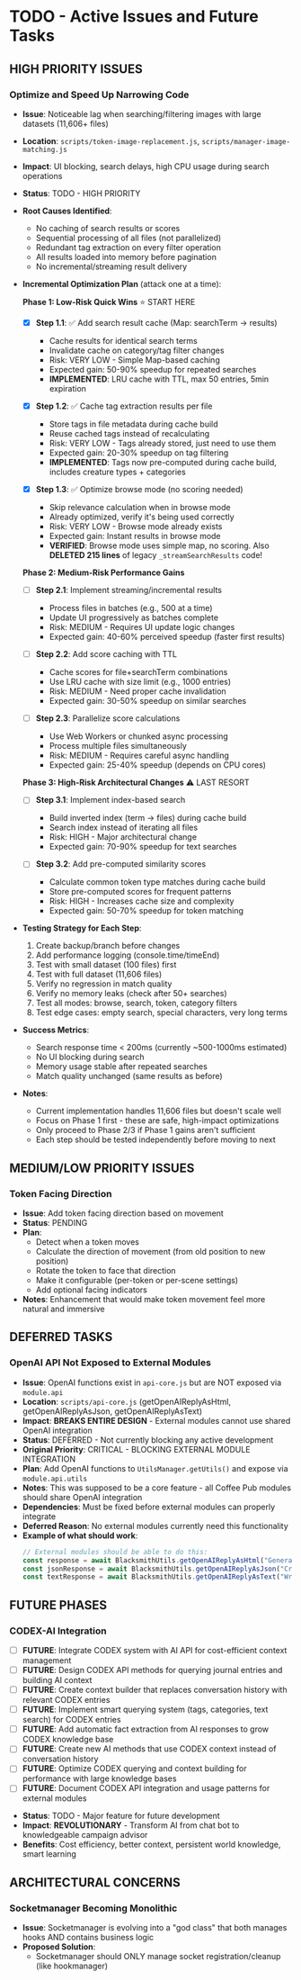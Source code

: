 # TODO - Active Issues and Future Tasks

## HIGH PRIORITY ISSUES

### Optimize and Speed Up Narrowing Code
- **Issue**: Noticeable lag when searching/filtering images with large datasets (11,606+ files)
- **Location**: `scripts/token-image-replacement.js`, `scripts/manager-image-matching.js`
- **Impact**: UI blocking, search delays, high CPU usage during search operations
- **Status**: TODO - HIGH PRIORITY
- **Root Causes Identified**:
  - No caching of search results or scores
  - Sequential processing of all files (not parallelized)
  - Redundant tag extraction on every filter operation
  - All results loaded into memory before pagination
  - No incremental/streaming result delivery

- **Incremental Optimization Plan** (attack one at a time):
  
  **Phase 1: Low-Risk Quick Wins** ⭐ START HERE
  - [x] **Step 1.1**: ✅ Add search result cache (Map: searchTerm → results)
    - Cache results for identical search terms
    - Invalidate cache on category/tag filter changes
    - Risk: VERY LOW - Simple Map-based caching
    - Expected gain: 50-90% speedup for repeated searches
    - **IMPLEMENTED**: LRU cache with TTL, max 50 entries, 5min expiration
  
  - [x] **Step 1.2**: ✅ Cache tag extraction results per file
    - Store tags in file metadata during cache build
    - Reuse cached tags instead of recalculating
    - Risk: VERY LOW - Tags already stored, just need to use them
    - Expected gain: 20-30% speedup on tag filtering
    - **IMPLEMENTED**: Tags now pre-computed during cache build, includes creature types + categories
  
  - [x] **Step 1.3**: ✅ Optimize browse mode (no scoring needed)
    - Skip relevance calculation when in browse mode
    - Already optimized, verify it's being used correctly
    - Risk: VERY LOW - Browse mode already exists
    - Expected gain: Instant results in browse mode
    - **VERIFIED**: Browse mode uses simple map, no scoring. Also **DELETED 215 lines** of legacy `_streamSearchResults` code!
  
  **Phase 2: Medium-Risk Performance Gains**
  - [ ] **Step 2.1**: Implement streaming/incremental results
    - Process files in batches (e.g., 500 at a time)
    - Update UI progressively as batches complete
    - Risk: MEDIUM - Requires UI update logic changes
    - Expected gain: 40-60% perceived speedup (faster first results)
  
  - [ ] **Step 2.2**: Add score caching with TTL
    - Cache scores for file+searchTerm combinations
    - Use LRU cache with size limit (e.g., 1000 entries)
    - Risk: MEDIUM - Need proper cache invalidation
    - Expected gain: 30-50% speedup on similar searches
  
  - [ ] **Step 2.3**: Parallelize score calculations
    - Use Web Workers or chunked async processing
    - Process multiple files simultaneously
    - Risk: MEDIUM - Requires careful async handling
    - Expected gain: 25-40% speedup (depends on CPU cores)
  
  **Phase 3: High-Risk Architectural Changes** ⚠️ LAST RESORT
  - [ ] **Step 3.1**: Implement index-based search
    - Build inverted index (term → files) during cache build
    - Search index instead of iterating all files
    - Risk: HIGH - Major architectural change
    - Expected gain: 70-90% speedup for text searches
  
  - [ ] **Step 3.2**: Add pre-computed similarity scores
    - Calculate common token type matches during cache build
    - Store pre-computed scores for frequent patterns
    - Risk: HIGH - Increases cache size and complexity
    - Expected gain: 50-70% speedup for token matching

- **Testing Strategy for Each Step**:
  1. Create backup/branch before changes
  2. Add performance logging (console.time/timeEnd)
  3. Test with small dataset (100 files) first
  4. Test with full dataset (11,606 files)
  5. Verify no regression in match quality
  6. Verify no memory leaks (check after 50+ searches)
  7. Test all modes: browse, search, token, category filters
  8. Test edge cases: empty search, special characters, very long terms

- **Success Metrics**:
  - Search response time < 200ms (currently ~500-1000ms estimated)
  - No UI blocking during search
  - Memory usage stable after repeated searches
  - Match quality unchanged (same results as before)

- **Notes**: 
  - Current implementation handles 11,606 files but doesn't scale well
  - Focus on Phase 1 first - these are safe, high-impact optimizations
  - Only proceed to Phase 2/3 if Phase 1 gains aren't sufficient
  - Each step should be tested independently before moving to next

## MEDIUM/LOW PRIORITY ISSUES

### Token Facing Direction
- **Issue**: Add token facing direction based on movement
- **Status**: PENDING
- **Plan**: 
  - Detect when a token moves
  - Calculate the direction of movement (from old position to new position)
  - Rotate the token to face that direction
  - Make it configurable (per-token or per-scene settings)
  - Add optional facing indicators
- **Notes**: Enhancement that would make token movement feel more natural and immersive

## DEFERRED TASKS

### OpenAI API Not Exposed to External Modules
- **Issue**: OpenAI functions exist in `api-core.js` but are NOT exposed via `module.api`
- **Location**: `scripts/api-core.js` (getOpenAIReplyAsHtml, getOpenAIReplyAsJson, getOpenAIReplyAsText)
- **Impact**: **BREAKS ENTIRE DESIGN** - External modules cannot use shared OpenAI integration
- **Status**: DEFERRED - Not currently blocking any active development
- **Original Priority**: CRITICAL - BLOCKING EXTERNAL MODULE INTEGRATION
- **Plan**: Add OpenAI functions to `UtilsManager.getUtils()` and expose via `module.api.utils`
- **Notes**: This was supposed to be a core feature - all Coffee Pub modules should share OpenAI integration
- **Dependencies**: Must be fixed before external modules can properly integrate
- **Deferred Reason**: No external modules currently need this functionality
- **Example of what should work**:
  ```javascript
  // External modules should be able to do this:
  const response = await BlacksmithUtils.getOpenAIReplyAsHtml("Generate a monster description");
  const jsonResponse = await BlacksmithUtils.getOpenAIReplyAsJson("Create a loot table");
  const textResponse = await BlacksmithUtils.getOpenAIReplyAsText("Write a quest hook");
  ```

## FUTURE PHASES

### CODEX-AI Integration
- [ ] **FUTURE**: Integrate CODEX system with AI API for cost-efficient context management
- [ ] **FUTURE**: Design CODEX API methods for querying journal entries and building AI context
- [ ] **FUTURE**: Create context builder that replaces conversation history with relevant CODEX entries
- [ ] **FUTURE**: Implement smart querying system (tags, categories, text search) for CODEX entries
- [ ] **FUTURE**: Add automatic fact extraction from AI responses to grow CODEX knowledge base
- [ ] **FUTURE**: Create new AI methods that use CODEX context instead of conversation history
- [ ] **FUTURE**: Optimize CODEX querying and context building for performance with large knowledge bases
- [ ] **FUTURE**: Document CODEX API integration and usage patterns for external modules
- **Status**: TODO - Major feature for future development
- **Impact**: **REVOLUTIONARY** - Transform AI from chat bot to knowledgeable campaign advisor
- **Benefits**: Cost efficiency, better context, persistent world knowledge, smart learning

## ARCHITECTURAL CONCERNS

### Socketmanager Becoming Monolithic
- **Issue**: Socketmanager is evolving into a "god class" that both manages hooks AND contains business logic
- **Proposed Solution**:
  - Socketmanager should ONLY manage socket registration/cleanup (like hookmanager)
